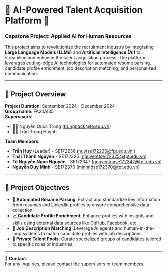 # 🌟 AI-Powered Talent Acquisition Platform 🚀

### **Capstone Project: Applied AI for Human Resources**

This project aims to revolutionize the recruitment industry by integrating **Large Language Models (LLMs)** and **Artificial Intelligence (AI)** to streamline and enhance the talent acquisition process. The platform leverages cutting-edge AI technologies for automated resume parsing, candidate profile enrichment, job description matching, and personalized communication.

---

## 📅 Project Overview

**Project Duration**: September 2024 - December 2024  
**Group name**: FA24AI35  
**Supervisors**:
- 🧑‍🏫 Nguyễn Quốc Trung (trungnq46@fe.edu.vn)
- 🧑‍🏫 Trần Trọng Huỳnh

**Team Members**:
- **Trần Huy** (Leader) - SE172236 (huytse172236@fpt.edu.vn )
- **Thái Thành Nguyên** - SE172325 (nguyenttse172325@fpt.edu.vn)
- **Tô Nguyễn Ngọc Nguyên** - SE172347 (nguyentnnse172347@fpt.edu.vn)
- **Nguyễn Duy Minh** - SE172370 (minhndse172370@fpt.edu.vn)

---

## 🎯 Project Objectives

- **🔄 Automated Resume Parsing**: Extract and standardize key information from resumes and LinkedIn profiles to ensure comprehensive data collection.
- **📈 Candidate Profile Enrichment**: Enhance profiles with insights and skills using external data sources like GitHub, Facebook, etc.
- **📑 Job Description Matching**: Leverage AI agents and human-in-the-loop systems to match candidate profiles with job descriptions.
- **🎯 Private Talent Pools**: Curate specialized groups of candidates tailored to specific roles or industries.

---


**💬 Contact**:  
For any inquiries, please contact the supervisors or team members.

